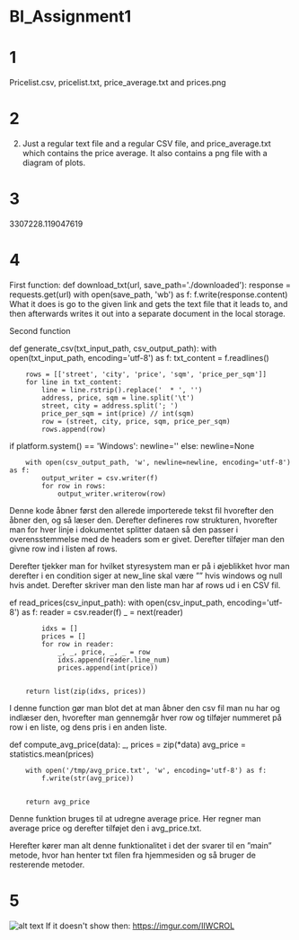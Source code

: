 # BI_Assignment1

# 1

Pricelist.csv, pricelist.txt, price_average.txt and prices.png

# 2

2)	Just a regular text file and a regular CSV file, and  price_average.txt which contains the price average. It also contains a png file with a diagram of plots.

# 3

3307228.119047619
# 4
First function:
def download_txt(url, save_path='./downloaded'):
	    response = requests.get(url)
	    with open(save_path, 'wb') as f:
	        f.write(response.content)
What it does is go to the given link and gets the text file that it leads to, and then afterwards writes it out into a separate document in the local storage.

Second function

def generate_csv(txt_input_path, csv_output_path):
	    with open(txt_input_path, encoding='utf-8') as f:
	        txt_content = f.readlines()
	

	    rows = [['street', 'city', 'price', 'sqm', 'price_per_sqm']]
	    for line in txt_content:
	        line = line.rstrip().replace('  * ', '')
	        address, price, sqm = line.split('\t')
	        street, city = address.split('; ')
	        price_per_sqm = int(price) // int(sqm)
	        row = (street, city, price, sqm, price_per_sqm)
	        rows.append(row)
if platform.system() == 'Windows':
	        newline=''
	    else:
	        newline=None
	

	    with open(csv_output_path, 'w', newline=newline, encoding='utf-8') as f:
	        output_writer = csv.writer(f)
	        for row in rows:
	            output_writer.writerow(row)

	
Denne kode åbner først den allerede importerede tekst fil hvorefter den åbner den, og så læser den. Derefter defineres row strukturen, hvorefter man for hver linje i dokumentet splitter dataen så den passer i overensstemmelse med de headers som er givet.  Derefter tilføjer man den givne row ind i listen af rows.

Derefter tjekker man for hvilket styresystem man er på i øjeblikket hvor man derefter i en condition siger at new_line skal være ”” hvis windows og null hvis andet.
Derefter skriver man den liste man har af rows ud i en CSV fil.


ef read_prices(csv_input_path):
	    with open(csv_input_path, encoding='utf-8') as f:
	        reader = csv.reader(f)
	        _ = next(reader)
	

	        idxs = []
	        prices = []
	        for row in reader:
	            _, _, price, _, _ = row
	            idxs.append(reader.line_num)
	            prices.append(int(price))
	

	    return list(zip(idxs, prices))

I denne function gør man blot det at man åbner den csv fil man nu har og indlæser den, hvorefter man gennemgår hver row og tilføjer nummeret på row i en liste, og dens pris i en anden liste.

def compute_avg_price(data):
	    _, prices = zip(*data)
	    avg_price = statistics.mean(prices)
	

	    with open('/tmp/avg_price.txt', 'w', encoding='utf-8') as f:
	        f.write(str(avg_price))
	

	    return avg_price

Denne funktion bruges til at udregne average price. Her regner man average price og derefter tilføjet den i avg_price.txt.

Herefter kører man alt denne funktionalitet i det der svarer til en ”main” metode, hvor han henter txt filen fra hjemmesiden og så bruger de resterende metoder. 


# 5

![alt text](https://imgur.com/IIWCROL)
If it doesn't show then:
https://imgur.com/IIWCROL


